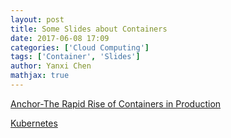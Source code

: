 ```yaml
---
layout: post
title: Some Slides about Containers
date: 2017-06-08 17:09
categories: ['Cloud Computing']
tags: ['Container', 'Slides']
author: Yanxi Chen
mathjax: true
---
```



[Anchor-The Rapid Rise of Containers in Production]({{site.url}}/assets/Some-Slides-about-Containers-UCSB-nurmi.pdf)

[Kubernetes]({{site.url}}/assets/Some-Slides-about-Containers-Kubernetes.pdf)

<!--more-->
